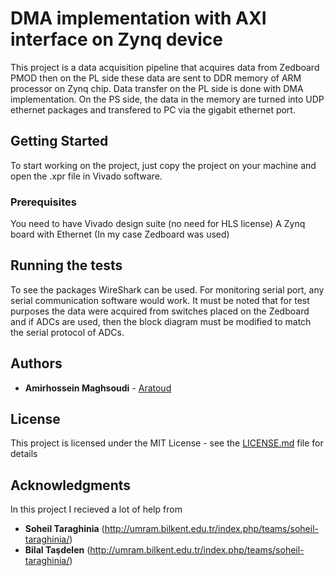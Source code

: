 # DMA implementation with AXI interface on Zynq device 

This project is a data acquisition pipeline that acquires data from Zedboard PMOD then on the PL side these data are sent to DDR memory of ARM processor on Zynq chip. Data transfer on the PL side is done with DMA implementation. On the PS side, the data in the memory are turned into UDP ethernet packages and transfered to PC via the gigabit ethernet port. 

## Getting Started

To start working on the project, just copy the project on your machine and open the .xpr file in Vivado software. 

### Prerequisites

You need to have
Vivado design suite (no need for HLS license) 
A Zynq board with Ethernet (In my case Zedboard was used)

## Running the tests

To see the packages WireShark can be used. 
For monitoring serial port, any serial communication software would work. 
It must be noted that for test purposes the data were acquired from switches placed on the Zedboard and if ADCs are used, then the block diagram must be modified to match the serial protocol of ADCs. 

## Authors

* **Amirhossein Maghsoudi** - [Aratoud](https://github.com/Aratoud)

## License

This project is licensed under the MIT License - see the [LICENSE.md](LICENSE.md) file for details

## Acknowledgments

In this project I recieved a lot of help from
* **Soheil Taraghinia**
(http://umram.bilkent.edu.tr/index.php/teams/soheil-taraghinia/)
* **Bilal Taşdelen**
(http://umram.bilkent.edu.tr/index.php/teams/soheil-taraghinia/)


